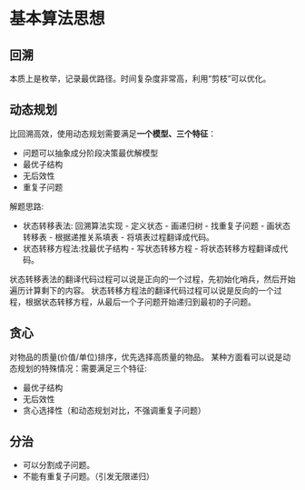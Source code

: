 # 基本算法思想


## 回溯

本质上是枚举，记录最优路径。时间复杂度非常高，利用“剪枝”可以优化。


## 动态规划

比回溯高效，使用动态规划需要满足**一个模型、三个特征**：
- 问题可以抽象成分阶段决策最优解模型
- 最优子结构
- 无后效性
- 重复子问题

解题思路:
- 状态转移表法: 回溯算法实现 - 定义状态 - 画递归树 - 找重复子问题 - 画状态转移表 - 根据递推关系填表 - 将填表过程翻译成代码。
- 状态转移方程法:找最优子结构 - 写状态转移方程 - 将状态转移方程翻译成代码。

状态转移表法的翻译代码过程可以说是正向的一个过程，先初始化哨兵，然后开始遍历计算剩下的内容。
状态转移方程法的翻译代码过程可以说是反向的一个过程，根据状态转移方程，从最后一个子问题开始递归到最初的子问题。 


## 贪心

对物品的质量(价值/单位)排序，优先选择高质量的物品。
某种方面看可以说是动态规划的特殊情况：需要满足三个特征:
- 最优子结构
- 无后效性
- 贪心选择性（和动态规划对比，不强调重复子问题）


## 分治

- 可以分割成子问题。
- 不能有重复子问题。（引发无限递归）


